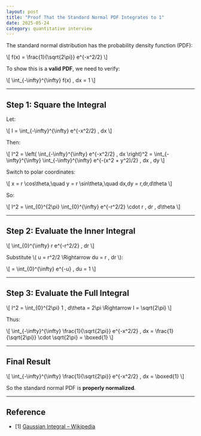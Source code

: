 ```yaml
---
layout: post
title: "Proof That the Standard Normal PDF Integrates to 1"
date: 2025-05-24
category: quantitative interview
---
```


The standard normal distribution has the probability density function (PDF):

\\[
f(x) = \frac{1}{\sqrt{2\pi}} e^{-x^2/2}
\\]

To show this is a **valid PDF**, we need to verify:

\\[
\int_{-\infty}^{\infty} f(x) \, dx = 1
\\]

---

## Step 1: Square the Integral

Let:

\\[
I = \int_{-\infty}^{\infty} e^{-x^2/2} \, dx
\\]

Then:

\\[
I^2 = \left( \int_{-\infty}^{\infty} e^{-x^2/2} \, dx \right)^2 = \int_{-\infty}^{\infty} \int_{-\infty}^{\infty} e^{-(x^2 + y^2)/2} \, dx \, dy
\\]

Switch to polar coordinates:

\\[
x = r \cos\theta,\quad y = r \sin\theta,\quad dx\,dy = r\,dr\,d\theta
\\]

So:

\\[
I^2 = \int_{0}^{2\pi} \int_{0}^{\infty} e^{-r^2/2} \cdot r \, dr \, d\theta
\\]

---

## Step 2: Evaluate the Inner Integral

\\[
\int_{0}^{\infty} r e^{-r^2/2} \, dr
\\]

Substitute \\( u = r^2/2 \Rightarrow du = r \, dr \\):

\\[
= \int_{0}^{\infty} e^{-u} \, du = 1
\\]

---

## Step 3: Evaluate the Full Integral

\\[
I^2 = \int_{0}^{2\pi} 1 \, d\theta = 2\pi
\Rightarrow I = \sqrt{2\pi}
\\]

Thus:

\\[
\int_{-\infty}^{\infty} \frac{1}{\sqrt{2\pi}} e^{-x^2/2} \, dx = \frac{1}{\sqrt{2\pi}} \cdot \sqrt{2\pi} = \boxed{1}
\\]

---

## Final Result

\\[
\int_{-\infty}^{\infty} \frac{1}{\sqrt{2\pi}} e^{-x^2/2} \, dx = \boxed{1}
\\]

So the standard normal PDF is **properly normalized**.

---

## Reference

* [1] [Gaussian Integral – Wikipedia](https://en.wikipedia.org/wiki/Gaussian_integral)
